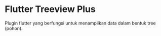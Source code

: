 # Flutter Treeview Plus

Plugin flutter yang berfungsi untuk menampilkan data dalam bentuk tree (pohon).